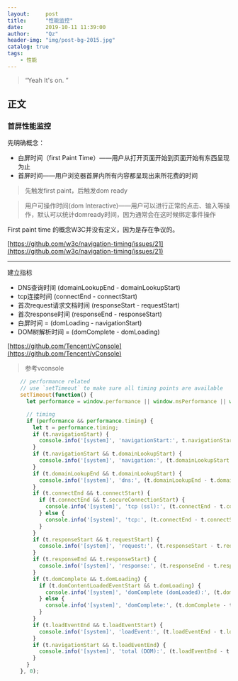```yaml
---
layout:     post
title:      "性能监控"
date:       2019-10-11 11:39:00
author:     "Qz"
header-img: "img/post-bg-2015.jpg"
catalog: true
tags:
    - 性能
---
```


> “Yeah It's on. ”


## 正文


### 首屏性能监控


先明确概念：

* 白屏时间（first Paint Time）——用户从打开页面开始到页面开始有东西呈现为止
* 首屏时间——用户浏览器首屏内所有内容都呈现出来所花费的时间

>先触发first paint，后触发dom ready

>用户可操作时间(dom Interactive)——用户可以进行正常的点击、输入等操作，默认可以统计domready时间，因为通常会在这时候绑定事件操作



First paint time 的概念W3C并没有定义，因为是存在争议的。

[https://github.com/w3c/navigation-timing/issues/21](https://github.com/w3c/navigation-timing/issues/21)


---------------------

建立指标

* DNS查询时间  (domainLookupEnd - domainLookupStart)
* tcp连接时间 (connectEnd - connectStart)
* 首次request请求文档时间 (responseStart - requestStart)
* 首次response时间  (responseEnd - responseStart)
* 白屏时间 = (domLoading - navigationStart)
* DOM树解析时间  = (domComplete - domLoading)

[https://github.com/Tencent/vConsole](https://github.com/Tencent/vConsole)


>参考vconsole


```javascript
    // performance related
    // use `setTimeout` to make sure all timing points are available
    setTimeout(function() {
      let performance = window.performance || window.msPerformance || window.webkitPerformance;

      // timing
      if (performance && performance.timing) {
        let t = performance.timing;
        if (t.navigationStart) {
          console.info('[system]', 'navigationStart:', t.navigationStart);
        }
        if (t.navigationStart && t.domainLookupStart) {
          console.info('[system]', 'navigation:', (t.domainLookupStart - t.navigationStart)+'ms');
        }
        if (t.domainLookupEnd && t.domainLookupStart) {
          console.info('[system]', 'dns:', (t.domainLookupEnd - t.domainLookupStart)+'ms');
        }
        if (t.connectEnd && t.connectStart) {
          if (t.connectEnd && t.secureConnectionStart) {
            console.info('[system]', 'tcp (ssl):', (t.connectEnd - t.connectStart)+'ms ('+(t.connectEnd - t.secureConnectionStart)+'ms)');
          } else {
            console.info('[system]', 'tcp:', (t.connectEnd - t.connectStart)+'ms');
          }
        }
        if (t.responseStart && t.requestStart) {
          console.info('[system]', 'request:', (t.responseStart - t.requestStart)+'ms');
        }
        if (t.responseEnd && t.responseStart) {
          console.info('[system]', 'response:', (t.responseEnd - t.responseStart)+'ms');
        }
        if (t.domComplete && t.domLoading) {
          if (t.domContentLoadedEventStart && t.domLoading) {
            console.info('[system]', 'domComplete (domLoaded):', (t.domComplete - t.domLoading)+'ms ('+(t.domContentLoadedEventStart - t.domLoading)+'ms)');
          } else {
            console.info('[system]', 'domComplete:', (t.domComplete - t.domLoading)+'ms');
          }
        }
        if (t.loadEventEnd && t.loadEventStart) {
          console.info('[system]', 'loadEvent:', (t.loadEventEnd - t.loadEventStart)+'ms');
        }
        if (t.navigationStart && t.loadEventEnd) {
          console.info('[system]', 'total (DOM):', (t.loadEventEnd - t.navigationStart)+'ms ('+(t.domComplete - t.navigationStart)+'ms)');
        }
      }
    }, 0);
```  
